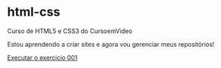 # html-css
Curso de HTML5 e CSS3 do CursoemVideo

Estou aprendendo a criar sites e agora vou gerenciar meus repositórios!

<a href="https://ruthwmota.github.io/html-css/Exercicios/Ex001/index.html">Executar o exercicio 001</a>